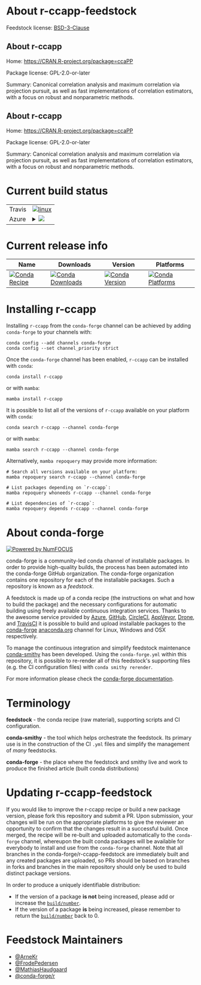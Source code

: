 About r-ccapp-feedstock
=======================

Feedstock license: [BSD-3-Clause](https://github.com/conda-forge/r-ccapp-feedstock/blob/main/LICENSE.txt)


About r-ccapp
-------------

Home: https://CRAN.R-project.org/package=ccaPP

Package license: GPL-2.0-or-later

Summary: Canonical correlation analysis and maximum correlation via projection pursuit, as well as fast implementations of correlation estimators, with a focus on robust and nonparametric methods.

About r-ccapp
-------------

Home: https://CRAN.R-project.org/package=ccaPP

Package license: GPL-2.0-or-later

Summary: Canonical correlation analysis and maximum correlation via projection pursuit, as well as fast implementations of correlation estimators, with a focus on robust and nonparametric methods.

Current build status
====================


<table><tr>
    <td>Travis</td>
    <td>
      <a href="https://app.travis-ci.com/conda-forge/r-ccapp-feedstock">
        <img alt="linux" src="https://img.shields.io/travis/com/conda-forge/r-ccapp-feedstock/main.svg?label=Linux">
      </a>
    </td>
  </tr>
    
  <tr>
    <td>Azure</td>
    <td>
      <details>
        <summary>
          <a href="https://dev.azure.com/conda-forge/feedstock-builds/_build/latest?definitionId=4177&branchName=main">
            <img src="https://dev.azure.com/conda-forge/feedstock-builds/_apis/build/status/r-ccapp-feedstock?branchName=main">
          </a>
        </summary>
        <table>
          <thead><tr><th>Variant</th><th>Status</th></tr></thead>
          <tbody><tr>
              <td>linux_64_r_base4.3</td>
              <td>
                <a href="https://dev.azure.com/conda-forge/feedstock-builds/_build/latest?definitionId=4177&branchName=main">
                  <img src="https://dev.azure.com/conda-forge/feedstock-builds/_apis/build/status/r-ccapp-feedstock?branchName=main&jobName=linux&configuration=linux%20linux_64_r_base4.3" alt="variant">
                </a>
              </td>
            </tr><tr>
              <td>linux_64_r_base4.4</td>
              <td>
                <a href="https://dev.azure.com/conda-forge/feedstock-builds/_build/latest?definitionId=4177&branchName=main">
                  <img src="https://dev.azure.com/conda-forge/feedstock-builds/_apis/build/status/r-ccapp-feedstock?branchName=main&jobName=linux&configuration=linux%20linux_64_r_base4.4" alt="variant">
                </a>
              </td>
            </tr><tr>
              <td>linux_aarch64_r_base4.3</td>
              <td>
                <a href="https://dev.azure.com/conda-forge/feedstock-builds/_build/latest?definitionId=4177&branchName=main">
                  <img src="https://dev.azure.com/conda-forge/feedstock-builds/_apis/build/status/r-ccapp-feedstock?branchName=main&jobName=linux&configuration=linux%20linux_aarch64_r_base4.3" alt="variant">
                </a>
              </td>
            </tr><tr>
              <td>linux_aarch64_r_base4.4</td>
              <td>
                <a href="https://dev.azure.com/conda-forge/feedstock-builds/_build/latest?definitionId=4177&branchName=main">
                  <img src="https://dev.azure.com/conda-forge/feedstock-builds/_apis/build/status/r-ccapp-feedstock?branchName=main&jobName=linux&configuration=linux%20linux_aarch64_r_base4.4" alt="variant">
                </a>
              </td>
            </tr><tr>
              <td>linux_ppc64le_r_base4.3</td>
              <td>
                <a href="https://dev.azure.com/conda-forge/feedstock-builds/_build/latest?definitionId=4177&branchName=main">
                  <img src="https://dev.azure.com/conda-forge/feedstock-builds/_apis/build/status/r-ccapp-feedstock?branchName=main&jobName=linux&configuration=linux%20linux_ppc64le_r_base4.3" alt="variant">
                </a>
              </td>
            </tr><tr>
              <td>linux_ppc64le_r_base4.4</td>
              <td>
                <a href="https://dev.azure.com/conda-forge/feedstock-builds/_build/latest?definitionId=4177&branchName=main">
                  <img src="https://dev.azure.com/conda-forge/feedstock-builds/_apis/build/status/r-ccapp-feedstock?branchName=main&jobName=linux&configuration=linux%20linux_ppc64le_r_base4.4" alt="variant">
                </a>
              </td>
            </tr><tr>
              <td>osx_64_r_base4.3</td>
              <td>
                <a href="https://dev.azure.com/conda-forge/feedstock-builds/_build/latest?definitionId=4177&branchName=main">
                  <img src="https://dev.azure.com/conda-forge/feedstock-builds/_apis/build/status/r-ccapp-feedstock?branchName=main&jobName=osx&configuration=osx%20osx_64_r_base4.3" alt="variant">
                </a>
              </td>
            </tr><tr>
              <td>osx_64_r_base4.4</td>
              <td>
                <a href="https://dev.azure.com/conda-forge/feedstock-builds/_build/latest?definitionId=4177&branchName=main">
                  <img src="https://dev.azure.com/conda-forge/feedstock-builds/_apis/build/status/r-ccapp-feedstock?branchName=main&jobName=osx&configuration=osx%20osx_64_r_base4.4" alt="variant">
                </a>
              </td>
            </tr><tr>
              <td>win_64_r_base4.3</td>
              <td>
                <a href="https://dev.azure.com/conda-forge/feedstock-builds/_build/latest?definitionId=4177&branchName=main">
                  <img src="https://dev.azure.com/conda-forge/feedstock-builds/_apis/build/status/r-ccapp-feedstock?branchName=main&jobName=win&configuration=win%20win_64_r_base4.3" alt="variant">
                </a>
              </td>
            </tr><tr>
              <td>win_64_r_base4.4</td>
              <td>
                <a href="https://dev.azure.com/conda-forge/feedstock-builds/_build/latest?definitionId=4177&branchName=main">
                  <img src="https://dev.azure.com/conda-forge/feedstock-builds/_apis/build/status/r-ccapp-feedstock?branchName=main&jobName=win&configuration=win%20win_64_r_base4.4" alt="variant">
                </a>
              </td>
            </tr>
          </tbody>
        </table>
      </details>
    </td>
  </tr>
</table>

Current release info
====================

| Name | Downloads | Version | Platforms |
| --- | --- | --- | --- |
| [![Conda Recipe](https://img.shields.io/badge/recipe-r--ccapp-green.svg)](https://anaconda.org/conda-forge/r-ccapp) | [![Conda Downloads](https://img.shields.io/conda/dn/conda-forge/r-ccapp.svg)](https://anaconda.org/conda-forge/r-ccapp) | [![Conda Version](https://img.shields.io/conda/vn/conda-forge/r-ccapp.svg)](https://anaconda.org/conda-forge/r-ccapp) | [![Conda Platforms](https://img.shields.io/conda/pn/conda-forge/r-ccapp.svg)](https://anaconda.org/conda-forge/r-ccapp) |

Installing r-ccapp
==================

Installing `r-ccapp` from the `conda-forge` channel can be achieved by adding `conda-forge` to your channels with:

```
conda config --add channels conda-forge
conda config --set channel_priority strict
```

Once the `conda-forge` channel has been enabled, `r-ccapp` can be installed with `conda`:

```
conda install r-ccapp
```

or with `mamba`:

```
mamba install r-ccapp
```

It is possible to list all of the versions of `r-ccapp` available on your platform with `conda`:

```
conda search r-ccapp --channel conda-forge
```

or with `mamba`:

```
mamba search r-ccapp --channel conda-forge
```

Alternatively, `mamba repoquery` may provide more information:

```
# Search all versions available on your platform:
mamba repoquery search r-ccapp --channel conda-forge

# List packages depending on `r-ccapp`:
mamba repoquery whoneeds r-ccapp --channel conda-forge

# List dependencies of `r-ccapp`:
mamba repoquery depends r-ccapp --channel conda-forge
```


About conda-forge
=================

[![Powered by
NumFOCUS](https://img.shields.io/badge/powered%20by-NumFOCUS-orange.svg?style=flat&colorA=E1523D&colorB=007D8A)](https://numfocus.org)

conda-forge is a community-led conda channel of installable packages.
In order to provide high-quality builds, the process has been automated into the
conda-forge GitHub organization. The conda-forge organization contains one repository
for each of the installable packages. Such a repository is known as a *feedstock*.

A feedstock is made up of a conda recipe (the instructions on what and how to build
the package) and the necessary configurations for automatic building using freely
available continuous integration services. Thanks to the awesome service provided by
[Azure](https://azure.microsoft.com/en-us/services/devops/), [GitHub](https://github.com/),
[CircleCI](https://circleci.com/), [AppVeyor](https://www.appveyor.com/),
[Drone](https://cloud.drone.io/welcome), and [TravisCI](https://travis-ci.com/)
it is possible to build and upload installable packages to the
[conda-forge](https://anaconda.org/conda-forge) [anaconda.org](https://anaconda.org/)
channel for Linux, Windows and OSX respectively.

To manage the continuous integration and simplify feedstock maintenance
[conda-smithy](https://github.com/conda-forge/conda-smithy) has been developed.
Using the ``conda-forge.yml`` within this repository, it is possible to re-render all of
this feedstock's supporting files (e.g. the CI configuration files) with ``conda smithy rerender``.

For more information please check the [conda-forge documentation](https://conda-forge.org/docs/).

Terminology
===========

**feedstock** - the conda recipe (raw material), supporting scripts and CI configuration.

**conda-smithy** - the tool which helps orchestrate the feedstock.
                   Its primary use is in the construction of the CI ``.yml`` files
                   and simplify the management of *many* feedstocks.

**conda-forge** - the place where the feedstock and smithy live and work to
                  produce the finished article (built conda distributions)


Updating r-ccapp-feedstock
==========================

If you would like to improve the r-ccapp recipe or build a new
package version, please fork this repository and submit a PR. Upon submission,
your changes will be run on the appropriate platforms to give the reviewer an
opportunity to confirm that the changes result in a successful build. Once
merged, the recipe will be re-built and uploaded automatically to the
`conda-forge` channel, whereupon the built conda packages will be available for
everybody to install and use from the `conda-forge` channel.
Note that all branches in the conda-forge/r-ccapp-feedstock are
immediately built and any created packages are uploaded, so PRs should be based
on branches in forks and branches in the main repository should only be used to
build distinct package versions.

In order to produce a uniquely identifiable distribution:
 * If the version of a package **is not** being increased, please add or increase
   the [``build/number``](https://docs.conda.io/projects/conda-build/en/latest/resources/define-metadata.html#build-number-and-string).
 * If the version of a package **is** being increased, please remember to return
   the [``build/number``](https://docs.conda.io/projects/conda-build/en/latest/resources/define-metadata.html#build-number-and-string)
   back to 0.

Feedstock Maintainers
=====================

* [@ArneKr](https://github.com/ArneKr/)
* [@FrodePedersen](https://github.com/FrodePedersen/)
* [@MathiasHaudgaard](https://github.com/MathiasHaudgaard/)
* [@conda-forge/r](https://github.com/orgs/conda-forge/teams/r/)

